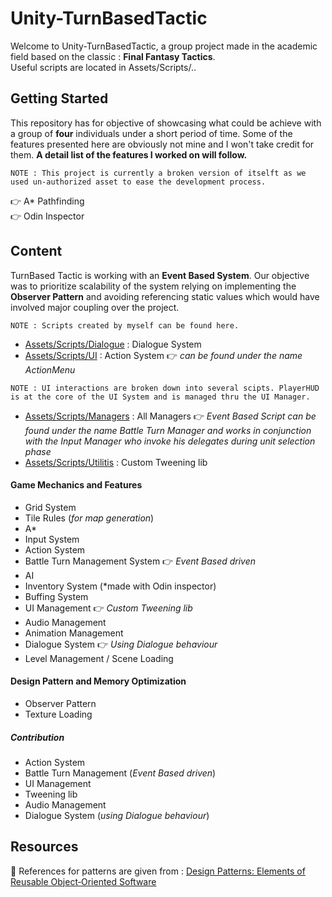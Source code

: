 # Unity-TurnBasedTactic

Welcome to Unity-TurnBasedTactic, a group project made in the academic field based on the classic : __Final Fantasy Tactics__.</br>
Useful scripts are located in Assets/Scripts/..

## Getting Started

This repository has for objective of showcasing what could be achieve with a group of __four__ individuals under a short period of time.
Some of the features presented here are obviously not mine and I won't take credit for them. __A detail list of the features I worked on will follow.__

```
NOTE : This project is currently a broken version of itselft as we used un-authorized asset to ease the development process.
```

👉 A* Pathfinding</br>
👉 Odin Inspector

## Content

TurnBased Tactic is working with an __Event Based System__. Our objective was to prioritize scalability of the system relying on implementing the __Observer Pattern__
and avoiding referencing static values which would have involved major coupling over the project.

```
NOTE : Scripts created by myself can be found here.
```

* [Assets/Scripts/Dialogue](https://github.com/guyllaumedemers/Unity-TurnBasedTactic/tree/master/Assets/Scripts/Dialogue) : Dialogue System
* [Assets/Scripts/UI](https://github.com/guyllaumedemers/Unity-TurnBasedTactic/tree/master/Assets/Scripts/UI) : Action System 👉 *can be found under the name ActionMenu*
```
NOTE : UI interactions are broken down into several scipts. PlayerHUD is at the core of the UI System and is managed thru the UI Manager.
```
* [Assets/Scripts/Managers](https://github.com/guyllaumedemers/Unity-TurnBasedTactic/tree/master/Assets/Scripts/Managers) : All Managers  👉 *Event Based Script can be found under the name Battle Turn Manager and works in conjunction with the Input Manager who invoke his delegates during unit selection phase*
* [Assets/Scripts/Utilitis](https://github.com/guyllaumedemers/Unity-TurnBasedTactic/tree/master/Assets/Scripts/Utilities) : Custom Tweening lib

#### Game Mechanics and Features

* Grid System
* Tile Rules (*for map generation*)
* A*
* Input System
* Action System
* Battle Turn Management System 👉 *Event Based driven*
* AI
* Inventory System (*made with Odin inspector)
* Buffing System
* UI Management 👉 *Custom Tweening lib*
* Audio Management
* Animation Management
* Dialogue System 👉 *Using Dialogue behaviour*
* Level Management / Scene Loading

#### Design Pattern and Memory Optimization

* Observer Pattern
* Texture Loading

##### Contribution

* Action System
* Battle Turn Management (*Event Based driven*)
* UI Management
* Tweening lib
* Audio Management
* Dialogue System (*using Dialogue behaviour*)

## Resources

💬 References for patterns are given from : [Design Patterns: Elements of Reusable Object‑Oriented Software]()
